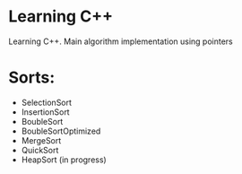 # Learning C++
Learning C++. Main algorithm implementation using pointers

# Sorts:
*  SelectionSort
*  InsertionSort
*  BoubleSort
*  BoubleSortOptimized
*  MergeSort
*  QuickSort
*  HeapSort (in progress)
